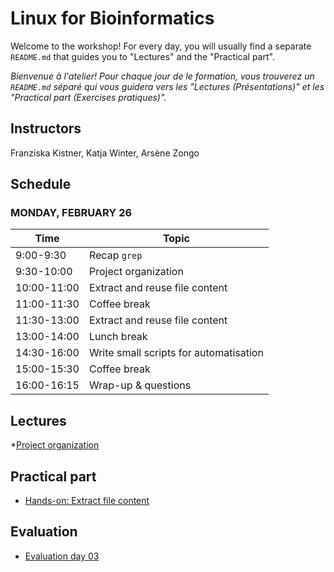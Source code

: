# Linux for Bioinformatics

Welcome to the workshop! For every day, you will usually find a separate `README.md` that guides you to "Lectures" and the "Practical part".

_Bienvenue à l'atelier! Pour chaque jour de le formation, vous trouverez un `README.md` séparé qui vous guidera vers les "Lectures (Présentations)" et les "Practical part (Exercises pratiques)"._

## Instructors

 Franziska Kistner, Katja Winter, Arsène Zongo

## Schedule
### <a name="0"></a> MONDAY, FEBRUARY 26
| Time        | Topic |
| --          | --               |
| 9:00-9:30   | Recap `grep` |
| 9:30-10:00 | Project organization |
| 10:00-11:00 | Extract and reuse file content |
| 11:00-11:30 | Coffee break |
| 11:30-13:00 | Extract and reuse file content | 
| 13:00-14:00 | Lunch break |
| 14:30-16:00 | Write small scripts for automatisation |
| 15:00-15:30 | Coffee break |
| 16:00-16:15 | Wrap-up & questions |

## Lectures
*[Project organization](https://docs.google.com/presentation/d/1HdyqA9RwJVsRbapn-Md0e2PXXsxMkdDw8ufezOLSjzI/edit?usp=sharing)

## Practical part 
* [Hands-on: Extract file content](3.1_exercices_pratiques.md)

## Evaluation
* [Evaluation day 03](https://forms.gle/ry2q4x6a9SfMmptv5)
